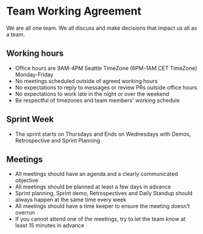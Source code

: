 # Team Working Agreement

We are all one team. We all discuss and make decisions that impact us all as a team.

## Working hours

- Office hours are 9AM-4PM Seattle TimeZone (6PM-1AM CET TimeZone) Monday-Friday
- No meetings scheduled outside of agreed working hours
- No expectations to reply to messages or review PRs outside office hours
- No expectations to work late in the night or over the weekend
- Be respectful of timezones and team members' working schedule

## Sprint Week

- The sprint starts on Thursdays and Ends on Wednesdays with Demos, Retrospective and Sprint Planning

## Meetings

- All meetings should have an agenda and a clearly communicated objective
- All meetings should be planned at least a few days in advance
- Sprint planning, Sprint demo, Retrospectives and Daily Standup should always happen at the same time every week
- All meetings should have a time keeper to ensure the meeting doesn't overrun
- If you cannot attend one of the meetings, try to let the team know at least 15 minutes in advance
